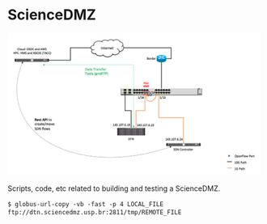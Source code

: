 # ScienceDMZ

<img src="SC15/images/arch.png" alt="ScienceDMZ" width="500px" />

Scripts, code, etc related to building and testing a ScienceDMZ.

```
$ globus-url-copy -vb -fast -p 4 LOCAL_FILE ftp://dtn.sciencedmz.usp.br:2811/tmp/REMOTE_FILE
```
